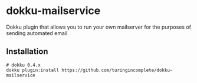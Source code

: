 # dokku-mailservice
Dokku plugin that allows you to run your own mailserver for the purposes of sending automated email

## Installation
```
# dokku 0.4.x
dokku plugin:install https://github.com/turingincomplete/dokku-mailservice
```
